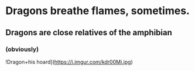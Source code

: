 # Dragons breathe flames, sometimes. 
## Dragons are close relatives of the amphibian
### (obviously)

!Dragon+his hoard](https://i.imgur.com/kdr00Mi.jpg)
